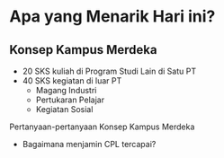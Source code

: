 # Apa yang Menarik Hari ini?
## Konsep Kampus Merdeka
- 20 SKS kuliah di Program Studi Lain di Satu PT
- 40 SKS kegiatan di luar PT
  - Magang Industri
  - Pertukaran Pelajar
  - Kegiatan Sosial

Pertanyaan-pertanyaan Konsep Kampus Merdeka
- Bagaimana menjamin CPL tercapai?
